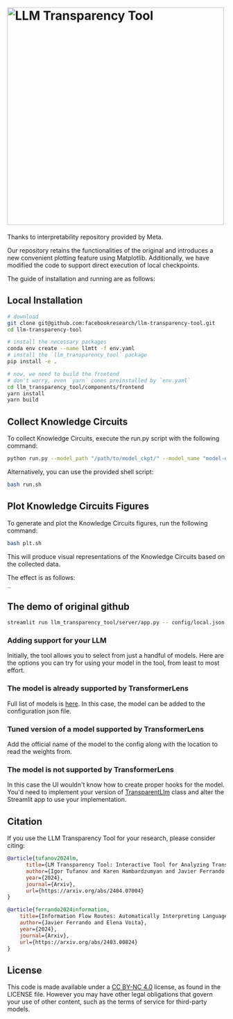 <h1>
  <img width="500" alt="LLM Transparency Tool" src="https://github.com/facebookresearch/llm-transparency-tool/assets/1367529/795233be-5ef7-4523-8282-67486cf2e15f">
</h1>
Thanks to interpretability repository provided by Meta.

Our repository retains the functionalities of the original and introduces a new convenient plotting feature using Matplotlib. Additionally, we have modified the code to support direct execution of local checkpoints.

The guide of installation and running are as follows:

## Local Installation


```bash
# download
git clone git@github.com:facebookresearch/llm-transparency-tool.git
cd llm-transparency-tool

# install the necessary packages
conda env create --name llmtt -f env.yaml
# install the `llm_transparency_tool` package
pip install -e .

# now, we need to build the frontend
# don't worry, even `yarn` comes preinstalled by `env.yaml`
cd llm_transparency_tool/components/frontend
yarn install
yarn build
```

## Collect Knowledge Circuits

To collect Knowledge Circuits, execute the run.py script with the following command:

```sh
python run.py --model_path "/path/to/model_ckpt/" --model_name "model-offical-name" --output_dir "/path/to/save.json"
```

Alternatively, you can use the provided shell script:

```bash
bash run.sh
```

## Plot Knowledge Circuits Figures

To generate and plot the Knowledge Circuits figures, run the following command:

```sh
bash plt.sh
```

This will produce visual representations of the Knowledge Circuits based on the collected data.

The effect is as follows:

<img src="https://haoming2003.oss-cn-hangzhou.aliyuncs.com/img/ckpt-0.png" alt="ckpt-0" style="zoom: 15%;" />

## The demo of original github

```bash
streamlit run llm_transparency_tool/server/app.py -- config/local.json
```

### Adding support for your LLM

Initially, the tool allows you to select from just a handful of models. Here are the
options you can try for using your model in the tool, from least to most
effort.

### The model is already supported by TransformerLens

Full list of models is [here](https://github.com/neelnanda-io/TransformerLens/blob/0825c5eb4196e7ad72d28bcf4e615306b3897490/transformer_lens/loading_from_pretrained.py#L18).
In this case, the model can be added to the configuration json file.

### Tuned version of a model supported by TransformerLens

Add the official name of the model to the config along with the location to read the
weights from.

### The model is not supported by TransformerLens

In this case the UI wouldn't know how to create proper hooks for the model. You'd need
to implement your version of [TransparentLlm](./llm_transparency_tool/models/transparent_llm.py#L28) class and alter the
Streamlit app to use your implementation.

## Citation
If you use the LLM Transparency Tool for your research, please consider citing:

```bibtex
@article{tufanov2024lm,
      title={LM Transparency Tool: Interactive Tool for Analyzing Transformer Language Models}, 
      author={Igor Tufanov and Karen Hambardzumyan and Javier Ferrando and Elena Voita},
      year={2024},
      journal={Arxiv},
      url={https://arxiv.org/abs/2404.07004}
}

@article{ferrando2024information,
    title={Information Flow Routes: Automatically Interpreting Language Models at Scale}, 
    author={Javier Ferrando and Elena Voita},
    year={2024},
    journal={Arxiv},
    url={https://arxiv.org/abs/2403.00824}
}
````

## License

This code is made available under a [CC BY-NC 4.0](https://creativecommons.org/licenses/by-nc/4.0/) license, as found in the LICENSE file.
However you may have other legal obligations that govern your use of other content, such as the terms of service for third-party models.